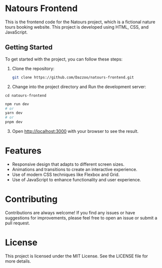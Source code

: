 # Natours Frontend

This is the frontend code for the Natours project, which is a fictional nature tours booking website. This project is developed using HTML, CSS, and JavaScript.

## Getting Started

To get started with the project, you can follow these steps:

1. Clone the repository:

   ```bash
   git clone https://github.com/Dazzoo/natours-frontend.git

2. Change into the project directory and Run the development server:

```
cd natours-frontend
```

```bash
npm run dev
# or
yarn dev
# or
pnpm dev
```

3. Open [http://localhost:3000](http://localhost:3000) with your browser to see the result.

# Features

* Responsive design that adapts to different screen sizes.
* Animations and transitions to create an interactive experience.
* Use of modern CSS techniques like Flexbox and Grid.
* Use of JavaScript to enhance functionality and user experience.

# Contributing
Contributions are always welcome! If you find any issues or have suggestions for improvements, please feel free to open an issue or submit a pull request.

# License
This project is licensed under the MIT License. See the LICENSE file for more details.